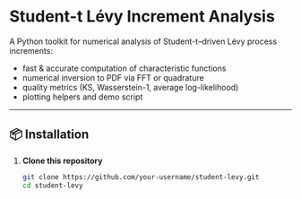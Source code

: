 # Student-t Lévy Increment Analysis

A Python toolkit for numerical analysis of Student-t–driven Lévy process increments:
- fast & accurate computation of characteristic functions  
- numerical inversion to PDF via FFT or quadrature  
- quality metrics (KS, Wasserstein-1, average log-likelihood)  
- plotting helpers and demo script  

---

## 📦 Installation

1. **Clone this repository**  
   ```bash
   git clone https://github.com/your-username/student-levy.git
   cd student-levy
